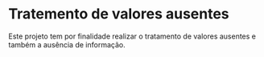# Tratemento de valores ausentes
 Este projeto tem por finalidade realizar o tratamento de valores ausentes e também a ausência de informação.
